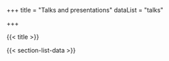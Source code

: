 +++
title = "Talks and presentations"
dataList = "talks"

+++

{{< title >}}

{{< section-list-data >}}
